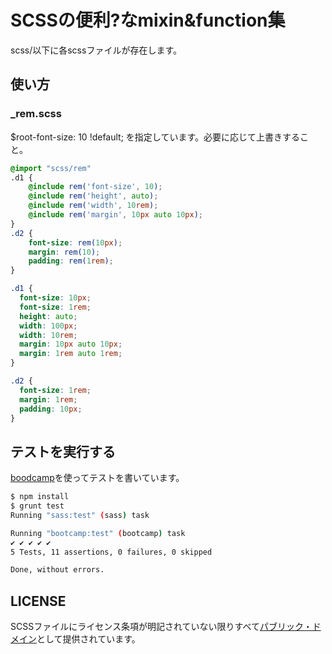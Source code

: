 # SCSSの便利?なmixin&function集

scss/以下に各scssファイルが存在します。

## 使い方

### _rem.scss

$root-font-size: 10 !default; を指定しています。必要に応じて上書きすること。

```scss
@import "scss/rem"
.d1 {
	@include rem('font-size', 10);
	@include rem('height', auto);
	@include rem('width', 10rem);
	@include rem('margin', 10px auto 10px);
}
.d2 {
	font-size: rem(10px);
	margin: rem(10);
	padding: rem(1rem);
}
```

```css
.d1 {
  font-size: 10px;
  font-size: 1rem;
  height: auto;
  width: 100px;
  width: 10rem;
  margin: 10px auto 10px;
  margin: 1rem auto 1rem;
}

.d2 {
  font-size: 1rem;
  margin: 1rem;
  padding: 10px;
}

```

## テストを実行する

[boodcamp][1]を使ってテストを書いています。

```sh
$ npm install
$ grunt test
Running "sass:test" (sass) task

Running "bootcamp:test" (bootcamp) task
✔ ✔ ✔ ✔ ✔
5 Tests, 11 assertions, 0 failures, 0 skipped

Done, without errors.
```

## LICENSE

SCSSファイルにライセンス条項が明記されていない限りすべて[パブリック・ドメイン][2]として提供されています。


[1]: http://tctcl.github.io/bootcamp/
[2]: http://unlicense.org/
